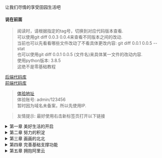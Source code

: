 让我们尽情的享受田园生活吧


#### 说在前面

> 阅读时，请根据指定的tag号，切换到对应代码版本查看.  
> 可以使用git diff 0.0.3 0.0.4来查看不同版本之间的改动.  
> 当前也可以先看看哪些文件改动了不看具体更改内容: git diff 0.0.1 0.0.5 --stat  
> 也可以使用git diff 0.0.1 0.0.5 (文件名)来具体某一文件的改动内容.  
> 使用python版本: 3.8.5  
> 这绝不是零基础教程  

[后端代码库](https://github.com/bxxfighting/rurality)  
[前端代码库](https://github.com/bxxfighting/enjoy)  

> [体验地址](http://39.105.71.60)  
> 体验账号: admin/123456  
> 暂时因为域名未备案，所以先使用IP.  

> 友情提示: 最好使用右击新标签页打开以下链接  

<details>
<summary>第一章 美好生活的开启</summary>
<pre><code>
<a target="_blank" href="https://github.com/bxxfighting/rurality/blob/master/how/to/do/1/1.md">第一节 开启美好生活</a>
<a target="_blank" href="https://github.com/bxxfighting/rurality/blob/master/how/to/do/1/2.md">第二节 增加常用的工具方法</a>
<a target="_blank" href="https://github.com/bxxfighting/rurality/blob/master/how/to/do/1/3.md">第三节 增加基础错误及基础类型校验</a>
<a target="_blank" href="https://github.com/bxxfighting/rurality/blob/master/how/to/do/1/4.md">第四节 根据自己的需求删减django中间件及apps</a>
<a target="_blank" href="https://github.com/bxxfighting/rurality/blob/master/how/to/do/1/5.md">第五节 定制自己的基础model</a>
<a target="_blank" href="https://github.com/bxxfighting/rurality/blob/master/how/to/do/1/6.md">第六节 定制自己的基础api</a>
<a target="_blank" href="https://github.com/bxxfighting/rurality/blob/master/how/to/do/1/7.md">第七节 增加依赖管理</a>
<a target="_blank" href="https://github.com/bxxfighting/rurality/blob/master/how/to/do/1/8.md">第八节 定义用户model</a>
<a target="_blank" href="https://github.com/bxxfighting/rurality/blob/master/how/to/do/1/9.md">第九节 角色与部门</a>
<a target="_blank" href="https://github.com/bxxfighting/rurality/blob/master/how/to/do/1/10.md">第十节 模块与权限</a>
<a target="_blank" href="https://github.com/bxxfighting/rurality/blob/master/how/to/do/1/11.md">第十一节 基础操作model对象方法</a>
<a target="_blank" href="https://github.com/bxxfighting/rurality/blob/master/how/to/do/1/12.md">第十二节 配置数据库</a>
<a target="_blank" href="https://github.com/bxxfighting/rurality/blob/master/how/to/do/1/13.md">第十三节 跨域配置</a>
<a target="_blank" href="https://github.com/bxxfighting/rurality/blob/master/how/to/do/1/14.md">第十四节 创建超级管理员账号</a>
<a target="_blank" href="https://github.com/bxxfighting/rurality/blob/master/how/to/do/1/15.md">第十五节 运行服务(gunicorn)</a>
<a target="_blank" href="https://github.com/bxxfighting/rurality/blob/master/how/to/do/1/16.md">第十六节 第一个接口：登录</a>
</code></pre>
</details>

<details>
<summary>第二章 努力的积淀</summary>
<pre><code>
<a target="_blank" href="https://github.com/bxxfighting/enjoy/blob/master/how/to/do/1.md">第一节 开辟新战场</a>
<a target="_blank" href="https://github.com/bxxfighting/rurality/blob/master/how/to/do/2/1.md">第二节 模块基础接口</a>
<a target="_blank" href="https://github.com/bxxfighting/rurality/blob/master/how/to/do/2/2.md">第三节 权限基础接口</a>
<a target="_blank" href="https://github.com/bxxfighting/rurality/blob/master/how/to/do/2/3.md">第四节 部门基础接口</a>
<a target="_blank" href="https://github.com/bxxfighting/rurality/blob/master/how/to/do/2/4.md">第五节 角色基础接口</a>
<a target="_blank" href="https://github.com/bxxfighting/rurality/blob/master/how/to/do/2/5.md">第六节 用户基础接口</a>
<a target="_blank" href="https://github.com/bxxfighting/rurality/blob/master/how/to/do/2/6.md">第七节 接口并发请求锁</a>
<a target="_blank" href="https://github.com/bxxfighting/rurality/blob/master/how/to/do/2/7.md">第八节 完善所有接口的并发处理</a>
<a target="_blank" href="https://github.com/bxxfighting/rurality/blob/master/how/to/do/2/8.md">第九节 用户\角色\模块\部门\权限关联关系接口</a>
</code></pre>
</details>
<details>
<summary>第三章 画画的北北</summary>
<pre><code>
<a target="_blank" href="https://github.com/bxxfighting/rurality/blob/master/how/to/do/3/1.md">第一节 前后开工</a>
<a target="_blank" href="https://github.com/bxxfighting/rurality/blob/master/how/to/do/3/2.md">第二节 写一个mod模块玩玩</a>
<a target="_blank" href="https://github.com/bxxfighting/rurality/blob/master/how/to/do/3/3.md">第三节 是时候展示复制粘贴的魅力了</a>
<a target="_blank" href="https://github.com/bxxfighting/rurality/blob/master/how/to/do/3/4.md">第四节 继续感受复制粘贴的强大</a>
<a target="_blank" href="https://github.com/bxxfighting/rurality/blob/master/how/to/do/3/5.md">第五节 无规矩不成方圆</a>
<a target="_blank" href="https://github.com/bxxfighting/rurality/blob/master/how/to/do/3/6.md">第六节 整点实际的</a>
</code></pre>
</details>
<details>
<summary>第四章 完善基础支撑功能</summary>
<pre><code>
<a target="_blank" href="https://github.com/bxxfighting/rurality/blob/master/how/to/do/4/1.md">第一节 啥系统都得有任务</a>
<a target="_blank" href="https://github.com/bxxfighting/rurality/blob/master/how/to/do/4/2.md">第二节 总得有日志吧?</a>
<a target="_blank" href="https://github.com/bxxfighting/rurality/blob/master/how/to/do/4/3.md">第三节 防背锅手册</a>
</code></pre>
</details>
<details>
<summary>第五章 拥抱阿里云</summary>
<pre><code>
<a target="_blank" href="https://github.com/bxxfighting/rurality/blob/master/how/to/do/5/1.md">第一节 开启阿里云的钥匙</a>
<a target="_blank" href="https://github.com/bxxfighting/rurality/blob/master/how/to/do/5/2.md">第二节 阿里云资产模块管理</a>
<a target="_blank" href="https://github.com/bxxfighting/rurality/blob/master/how/to/do/5/3.md">第三节 阿里云地域、可用区管理</a>
<a target="_blank" href="https://github.com/bxxfighting/rurality/blob/master/how/to/do/5/4.md">第四节 环境管理</a>
<a target="_blank" href="https://github.com/bxxfighting/rurality/blob/master/how/to/do/5/5.md">第五节 先玩玩阿里云ECS</a>
<a target="_blank" href="https://github.com/bxxfighting/rurality/blob/master/how/to/do/5/6.md">第六节 服务配置需要用到的资产模块</a>
<a target="_blank" href="https://github.com/bxxfighting/rurality/blob/master/how/to/do/5/7.md">第七节 服务与ECS有个约会</a>
</code></pre>
</details>
